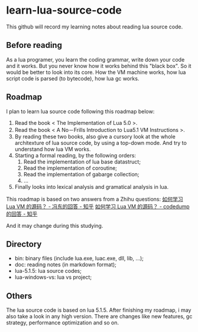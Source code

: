 # learn-lua-source-code

This github will record my learning notes about reading lua source code.

## Before reading

As a lua programer, you learn the coding grammar, write down your code and it works. But you never know how it works behind this "black box".
So it would be better to look into its core. How the VM machine works, how lua script code is parsed (to bytecode), how lua gc works.

## Roadmap

I plan to learn lua source code following this roadmap below:

1. Read the book \< The Implementation of Lua 5.0 \>.
2. Read the book \< A No－Frills Introduction to Lua5.1 VM Instructions \>.
3. By reading these two books, also give a cursory look at the whole architexture of lua source code, by using a top-down mode. And try to understand how lua VM works.
4. Starting a formal reading, by the following orders:
   1. Read the implementation of lua base datastruct;
   2. Read the implementation of coroutine;
   3. Read the implementation of gabarge collection;
   4. ...
5. Finally looks into lexical analysis and gramatical analysis in lua.

This roadmap is based on two answers from a Zhihu questions:
[如何学习 Lua VM 的源码？ - 冯东的回答 - 知乎](https://www.zhihu.com/question/20617406/answer/18815367)
[如何学习 Lua VM 的源码？ - codedump的回答 - 知乎](https://www.zhihu.com/question/20617406/answer/15648562)

And it may change during this studying.

## Directory
- bin: binary files (include lua.exe, luac.exe, dll, lib, ...);
- doc: reading notes (in markdown format);
- lua-5.1.5: lua source codes;
- lua-windows-vs: lua vs project;

## Others

The lua source code is based on lua 5.1.5.
After finishing my roadmap, i may also take a look in any high version. There are changes like new features, gc strategy, performance optimization and so on.